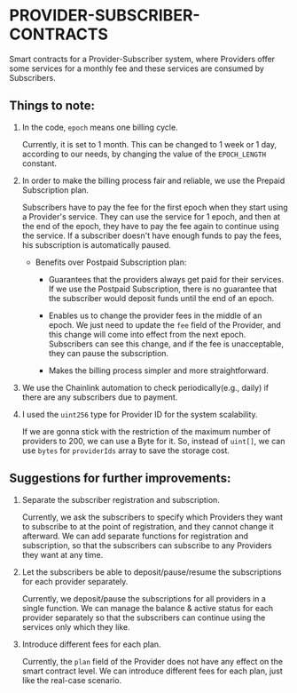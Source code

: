 # PROVIDER-SUBSCRIBER-CONTRACTS

Smart contracts for a Provider-Subscriber system, where Providers offer some services for a monthly fee and these services are consumed by Subscribers.

## Things to note:

1.  In the code, `epoch` means one billing cycle.

    Currently, it is set to 1 month.
    This can be changed to 1 week or 1 day, according to our needs, by changing the value of the `EPOCH_LENGTH` constant.

2.  In order to make the billing process fair and reliable, we use the Prepaid Subscription plan.

    Subscribers have to pay the fee for the first epoch when they start using a Provider's service.
    They can use the service for 1 epoch, and then at the end of the epoch, they have to pay the fee again to continue using the service.
    If a subscriber doesn't have enough funds to pay the fees, his subscription is automatically paused.

    - Benefits over Postpaid Subscription plan:

      - Guarantees that the providers always get paid for their services.
        If we use the Postpaid Subscription, there is no guarantee that the subscriber would deposit funds until the end of an epoch.

      - Enables us to change the provider fees in the middle of an epoch.
        We just need to update the `fee` field of the Provider, and this change will come into effect from the next epoch.
        Subscribers can see this change, and if the fee is unacceptable, they can pause the subscription.
      - Makes the billing process simpler and more straightforward.

3.  We use the Chainlink automation to check periodically(e.g., daily) if there are any subscribers due to payment.

4.  I used the `uint256` type for Provider ID for the system scalability.

    If we are gonna stick with the restriction of the maximum number of providers to 200, we can use a Byte for it.
    So, instead of `uint[]`, we can use `bytes` for `providerIds` array to save the storage cost.

## Suggestions for further improvements:

1. Separate the subscriber registration and subscription.

   Currently, we ask the subscribers to specify which Providers they want to subscribe to at the point of registration,
   and they cannot change it afterward.
   We can add separate functions for registration and subscription, so that the subscribers can subscribe to any Providers they want at any time.

2. Let the subscribers be able to deposit/pause/resume the subscriptions for each provider separately.

   Currently, we deposit/pause the subscriptions for all providers in a single function.
   We can manage the balance & active status for each provider separately so that the subscribers can continue using the services only which they like.

3. Introduce different fees for each plan.

   Currently, the `plan` field of the Provider does not have any effect on the smart contract level.
   We can introduce different fees for each plan, just like the real-case scenario.
